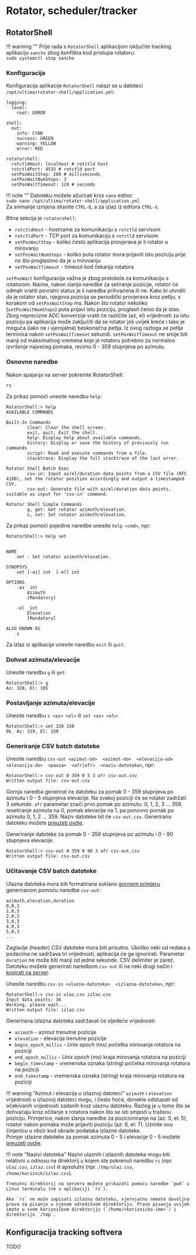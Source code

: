 # Rotator, scheduler/tracker

## RotatorShell

!!! warning ""
    Prije rada s `RotatorShell` aplikacijom isključite tracking aplikaciju `sancho` zbog konflikta kod pristupa rotatoru:<br>
    `sudo systemctl stop sancho`


### Konfiguracija

Konfiguracija aplikacije `RotatorShell` nalazi se u datoteci `/opt/ultima/rotator-shell/application.yml`:
```
logging:
  level:
    root: ERROR

shell:
  out:
    info: CYAN
    success: GREEN
    warning: YELLOW
    error: RED

rotatorshell:
  rotctldHost: localhost # rotctld host
  rotctldPort: 4533 # rotctld port
  setPosWaitStep: 200 # milliseconds
  setPosWaitNumSteps: 3
  setPosWaitTimeout: 120 # seconds
```

!!! note ""
    Datoteku možete ažurirati kroz `nano` editor: <br>
    `sudo nano /opt/ultima/rotator-shell/application.yml`<br>
    Za snimanje izmjena stisnite `CTRL-O`, a za izlaz iz editora `CTRL-X`.

Bitna sekcija je `rotatorshell`:

 - `rotctldHost` - hostname za komunikaciju s `rotctld` servisom
 - `rotctldPort` - TCP port za komunikaciju s `rotctld` servisom
 - `setPosWaitStep` - koliko često aplikacija provjerava je li rotator u mirovanju
 - `setPosWaitNumSteps` - koliko puta rotator mora prijaviti istu poziciju prije no što proglasimo da je u mirovanju
 - `setPosWaitTimeout` - timeout kod čekanja rotatora 

`setPosWait` konfiguracija važna je zbog protokola za komunikaciju s rotatorom. Naime, nakon slanja naredbe za setiranje pozicije, rotator će odmah vratiti povratni status je li naredba prihvaćena ili ne. Kako bi utvrdili da je rotator stao, njegova pozicija se periodički provjerava kroz petlju, s korakom od `setPosWaitStep` ms. Nakon što rotator nekoliko (`setPosWaitNumSteps`) puta prijavi istu poziciju, proglasit ćemo da je stao. Zbog neprecizne ADC konverzije vratit će različite (az, el) vrijednosti za istu poziciju pa aplikacija može zaključiti da se rotator još uvijek kreće i tako je moguća (iako ne i vjerojatna) beskonačna petlja. Iz ovog razloga se petlja terminira nakon `setPosWaitTimeout` sekundi. `setPosWaitTimeout` ne smije biti manji od maksimalnog vremena koje je rotatoru potrebno za normalno izvršenje najvećeg pomaka, recimo 0 - 359 stupnjeva po azimutu.

### Osnovne naredbe

Nakon spajanja na server pokrenite RotatorShell:
```
rs
```

Za prikaz pomoći unesite naredbu `help`:
```
RotatorShell:> help
AVAILABLE COMMANDS

Built-In Commands
        clear: Clear the shell screen.
        exit, quit: Exit the shell.
        help: Display help about available commands.
        history: Display or save the history of previously run commands
        script: Read and execute commands from a file.
        stacktrace: Display the full stacktrace of the last error.

Rotator Shell Batch Exec
        csv-in: Input az/el/duration data points from a CSV file (RFC 4180), set the rotator position accordingly and output a timestamped CSV.
        csv-out: Generate file with az/el/duration data points, suitable as input for 'csv-in' command.

Rotator Shell Simple Commands
        g, get: Get rotator azimuth/elevation.
        s, set: Set rotator azimuth/elevation.
```

Za prikaz pomoći pojedine naredbe unesite `help <cmd>`, npr:
```
RotatorShell:> help set


NAME
	set - Set rotator azimuth/elevation.

SYNOPSYS
	set [-az] int  [-el] int  

OPTIONS
	-az  int
		Azimuth
		[Mandatory]

	-el  int
		Elevation
		[Mandatory]

ALSO KNOWN AS
	s
```

Za izlaz iz aplikacije unesite naredbu `exit` ili `quit`.

### Dohvat azimuta/elevacije

Unesite naredbu `g` ili `get`:
```
RotatorShell:> g
Az: 328, El: 165
```

### Postavljanje azimuta/elevacije

Unesite naredbu `s <az> <el>` ili `set <az> <el>`:
```
RotatorShell:> set 320 150
Ok. Az: 319, El: 150
```

### Generiranje CSV batch datoteke

Unesite naredbu `csv-out <azimut-od>  <azimut-do>  <elevacija-od>  <elevacija-do>  <pauza>  <afr|efr>  <naziv-datoteke>`, npr:
```
RotatorShell:> csv-out 0 359 0 5 3 afr csv-out.csv
Written output file: csv-out.csv
```

Gornja naredba generirat će datoteku za pomak 0 - 359 stupnjeva po azimutu i 0 - 5 stupnjeva elevacije. Na svakoj poziciji će se rotator zadržati 3 sekunde. `afr` parametar znači prvo pomak po azimutu: 0, 1, 2, 3 ... 359, resetiranje azimuta na 0, pomak elevacije na 1, pa ponovno pomak po azimutu 0, 1, 2 ... 359. Naziv datoteke bit će `csv-out.csv`. Generiranu datoteku možete [preuzeti ovdje](assets/files/rotator_shell/csv-out.csv).

Generiranje datoteke za pomak 0 - 359 stupnjeva po azimutu i 0 - 90 stupnjeva elevacije:
```
RotatorShell:> csv-out 0 359 0 90 3 afr csv-out.csv
Written output file: csv-out.csv
```

### Učitavanje CSV batch datoteke

Ulazna datoteka mora biti formatirana suklano [gornjem primjeru](assets/files/rotator_shell/csv-out.csv) generiranom pomoću naredbe `csv-out`:
```
azimuth,elevation,duration
0,0,3
1,0,3
2,0,3
3,0,3
4,0,3
5,0,3
...
```
Zaglavlje (header) CSV datoteke mora biti prisutno. Ukoliko neki od redaka s podacima ne sadržava tri vrijednosti, aplikacija će ga ignorirati. Parametar `duration` ne može biti manji od jedne sekunde. CSV delimiter je zarez. Datoteku možete generirati naredbom `csv-out` ili na neki drugi način i [kopirati na server](spajanje.md#kopiranje-datoteka-kroz-sshscp). 

Unesite naredbu `csv-in <ulazna-datoteka>  <izlazna-datoteka>`, npr:
```
RotatorShell:> csv-in ulaz.csv izlaz.csv
Input data points: 36
Working, please wait...
Written output file: izlaz.csv
```

Generirana izlazna datoteka sadržavat će sljedeće vrijednosti:

 - `azimuth` - azimut trenutne pozicije
 - `elevation` - elevacija trenutne pozicije
 - `begin_epoch_millis` - *Unix epoch* (ms) početka mirovanja rotatora na poziciji
 - `end_epoch_millis` - *Unix epoch* (ms) kraja mirovanja rotatora na poziciji
 - `begin_timestamp` - vremenska oznaka (string) početka mirovanja rotatora na poziciji
 - `end_timestamp` - vremenska oznaka (string) kraja mirovanja rotatora na poziciji

!!! warning "Azimut i elevacija u izlaznoj datoteci"
    `azimuth` i `elevation` vrijednosti u izlaznoj datoteci mogu, i često hoće, donekle odstupati od očekivanih vrijednosti zadanih kroz ulaznu datoteku. Razlog je u tome što se dohvaćaju kroz očitanje s rotatora nakon što se isti smjesti u traženu poziciju. Primjerice, nakon slanja naredbe za pozicioniranje na (az: 5, el: 5), rotator nakon pomaka može prijaviti poziciju (az: 6, el: 7). Uzmite ovu činjenicu u obzir kod obrade podataka izlazne datoteke.<br>
    Primjer izlazne datoteke za pomak azimuta 0 - 5 i elevacije 0 - 5 možete [preuzeti ovdje](assets/files/rotator_shell/izlaz.csv).

!!! note "Nazivi datoteka"
    Nazivi ulaznih i izlaznih datoteka mogu biti relativni u odnosu na direktorij u kojem ste pokrenuli naredbu `rs` (npr. `ulaz.csv`, `izlaz.csv`) ili apsolutni (npr. `/tmp/ulaz.csv`, `/home/korisnik/izlaz.csv`).

    Trenutni direktorij na serveru možete prikazati pomoću naredbe `pwd` u Linux terminalu (ne u aplikaciji `rs`).

    Ako `rs` ne može zapisati izlaznu datoteku, vjerojatno nemate dovoljna prava za pisanje u njenom odredišnom direktoriju. Pravo pisanja uvijek imate u svom korisničkom direktoriju (`/home/<korisnicko-ime>`) i direktoriju `/tmp`.

## Konfiguracija tracking softvera

TODO